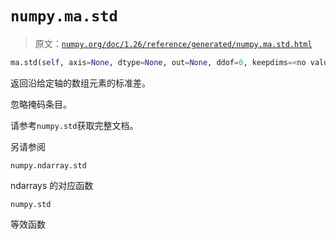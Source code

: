 # `numpy.ma.std`

> 原文：[`numpy.org/doc/1.26/reference/generated/numpy.ma.std.html`](https://numpy.org/doc/1.26/reference/generated/numpy.ma.std.html)

```py
ma.std(self, axis=None, dtype=None, out=None, ddof=0, keepdims=<no value>) = <numpy.ma.core._frommethod object>
```

返回沿给定轴的数组元素的标准差。

忽略掩码条目。

请参考`numpy.std`获取完整文档。

另请参阅

`numpy.ndarray.std`

ndarrays 的对应函数

`numpy.std`

等效函数
